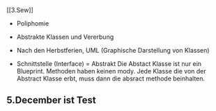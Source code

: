 [[3.Sew]]
- Poliphomie
- Abstrakte Klassen und Vererbung
- Nach den Herbstferien, UML (Graphische Darstellung von Klassen)

- Schnittstelle (Interface) = Abstrakt
Die Abstact Klasse ist nur ein Blueprint. Methoden haben keinen mody. Jede Klasse die von der Abstract Klasse erbt, muss dann die absract methode beinhalten.

## 5.December ist Test